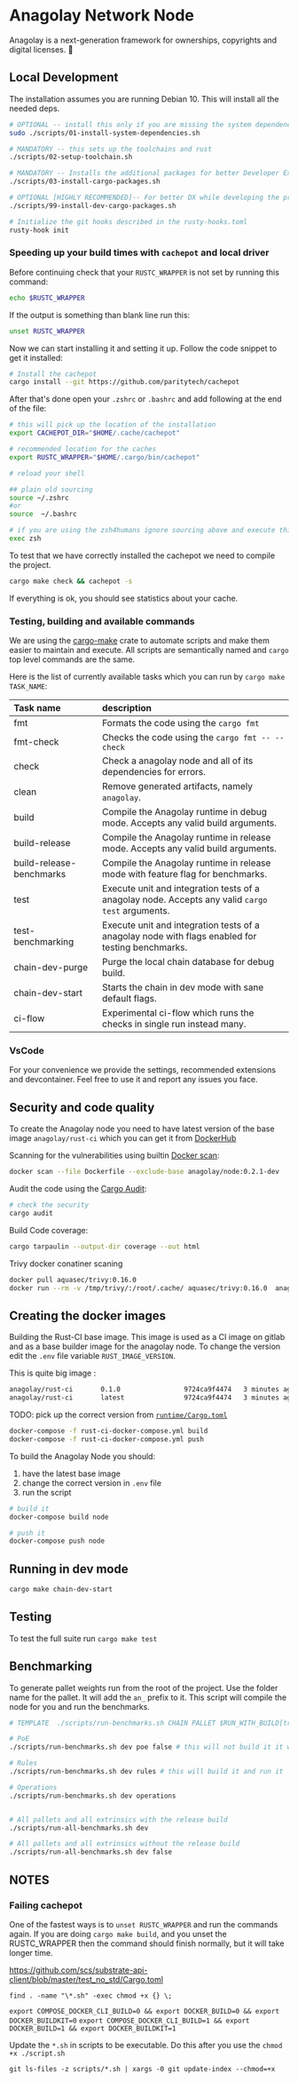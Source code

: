 # Anagolay Network Node

Anagolay is a next-generation framework for ownerships, copyrights and digital licenses. 🚀

## Local Development

The installation assumes you are running Debian 10. This will install all the needed deps.

```sh
# OPTIONAL -- install this only if you are missing the system dependencies
sudo ./scripts/01-install-system-dependencies.sh

# MANDATORY -- this sets up the toolchains and rust
./scripts/02-setup-toolchain.sh

# MANDATORY -- Installs the additional packages for better Developer Experience (DX)
./scripts/03-install-cargo-packages.sh

# OPTIONAL [HIGHLY RECOMMENDED]-- For better DX while developing the project + some goodies like cargo-cache
./scripts/99-install-dev-cargo-packages.sh

# Initialize the git hooks described in the rusty-hooks.toml
rusty-hook init
```

### Speeding up your build times with `cachepot` and local driver

Before continuing check that your `RUSTC_WRAPPER` is not set by running this command:

```bash
echo $RUSTC_WRAPPER
```

If the output is something than blank line run this:

```bash
unset RUSTC_WRAPPER
```

Now we can start installing it and setting it up. Follow the code snippet to get it installed:

```bash
# Install the cachepot
cargo install --git https://github.com/paritytech/cachepot
```

After that's done open your `.zshrc` or `.bashrc` and add following at the end of the file:

```bash
# this will pick up the location of the installation
export CACHEPOT_DIR="$HOME/.cache/cachepot"

# recommended location for the caches
export RUSTC_WRAPPER="$HOME/.cargo/bin/cachepot"

# reload your shell

## plain old sourcing
source ~/.zshrc
#or
source  ~/.bashrc

# if you are using the zsh4humans ignore sourcing above and execute this
exec zsh
```

To test that we have correctly installed the cachepot we need to compile the project.

```bash
cargo make check && cachepot -s
```

If everything is ok, you should see statistics about your cache.

### Testing, building and available commands

We are using the [cargo-make](https://github.com/sagiegurari/cargo-make) crate to automate scripts and make them easier to maintain and execute. All scripts are semantically named and `cargo` top level commands are the same.

Here is the list of currently available tasks which you can run by `cargo make TASK_NAME`:

| Task name                | description                                                                                      |
| :----------------------- | :----------------------------------------------------------------------------------------------- |
| fmt                      | Formats the code using the `cargo fmt`                                                           |
| fmt-check                | Checks the code using the `cargo fmt -- --check`                                                 |
| check                    | Check a anagolay node and all of its dependencies for errors.                                    |
| clean                    | Remove generated artifacts, namely `anagolay`.                                                   |
| build                    | Compile the Anagolay runtime in debug mode. Accepts any valid build arguments.                   |
| build-release            | Compile the Anagolay runtime in release mode. Accepts any valid build arguments.                 |
| build-release-benchmarks | Compile the Anagolay runtime in release mode with feature flag for benchmarks.                   |
| test                     | Execute unit and integration tests of a anagolay node. Accepts any valid `cargo test` arguments. |
| test-benchmarking        | Execute unit and integration tests of a anagolay node with flags enabled for testing benchmarks. |
| chain-dev-purge          | Purge the local chain database for debug build.                                                  |
| chain-dev-start          | Starts the chain in dev mode with sane default flags.                                            |
| ci-flow                  | Experimental ci-flow which runs the checks in single run instead many.                           |

### VsCode

For your convenience we provide the settings, recommended extensions and devcontainer. Feel free to use it and report any issues you face.

## Security and code quality

To create the Anagolay node you need to have latest version of the base image `anagolay/rust-ci` which you can get it from [DockerHub](https://hub.docker.com/r/anagolay/rust-ci)

Scanning for the vulnerabilities using builtin [Docker scan](https://docs.docker.com/engine/scan/):

```sh
docker scan --file Dockerfile --exclude-base anagolay/node:0.2.1-dev
```

Audit the code using the [Cargo Audit](https://github.com/RustSec/cargo-audit):

```sh
# check the security
cargo audit
```

Build Code coverage:

```sh
cargo tarpaulin --output-dir coverage --out html
```

Trivy docker conatiner scaning

```sh
docker pull aquasec/trivy:0.16.0
docker run --rm -v /tmp/trivy/:/root/.cache/ aquasec/trivy:0.16.0  anagolay/node:0.2.1-dev
```

## Creating the docker images

Building the Rust-CI base image. This image is used as a CI image on gitlab and as a base builder image for the anagolay node. To change the version edit the `.env` file variable `RUST_IMAGE_VERSION`.

This is quite big image :

```bash
anagolay/rust-ci       0.1.0                9724ca9f4474   3 minutes ago    3.09GB
anagolay/rust-ci       latest               9724ca9f4474   3 minutes ago    3.09GB
```

TODO: pick up the correct version from [`runtime/Cargo.toml`](./runtime/Cargo.toml)

```bash
docker-compose -f rust-ci-docker-compose.yml build
docker-compose -f rust-ci-docker-compose.yml push
```

To build the Anagolay Node you should:

1.  have the latest base image
2.  change the correct version in `.env` file
3.  run the script

```bash
# build it
docker-compose build node

# push it
docker-compose push node
```

## Running in dev mode

```bash
cargo make chain-dev-start
```

## Testing

To test the full suite run `cargo make test`

## Benchmarking

To generate pallet weights run from the root of the project. Use the folder name for the pallet. It will add the `an_` prefix to it. This script will compile the node for you and run the benchmarks.

```sh
# TEMPLATE  ./scripts/run-benchmarks.sh CHAIN PALLET $RUN_WITH_BUILD[true << default |false]

# PoE
./scripts/run-benchmarks.sh dev poe false # this will not build it it will only run it

# Rules
./scripts/run-benchmarks.sh dev rules # this will build it and run it

# Operations
./scripts/run-benchmarks.sh dev operations


# All pallets and all extrinsics with the release build
./scripts/run-all-benchmarks.sh dev

# All pallets and all extrinsics without the release build
./scripts/run-all-benchmarks.sh dev false

```

## NOTES

### Failing cachepot

One of the fastest ways is to `unset RUSTC_WRAPPER` and run the commands again. If you are doing `cargo make build`, and you unset the RUSTC_WRAPPER then the command should finish normally, but it will take longer time.

https://github.com/scs/substrate-api-client/blob/master/test_no_std/Cargo.toml

`find . -name "\*.sh" -exec chmod +x {} \;`

`export COMPOSE_DOCKER_CLI_BUILD=0 && export DOCKER_BUILD=0 && export DOCKER_BUILDKIT=0`
`export COMPOSE_DOCKER_CLI_BUILD=1 && export DOCKER_BUILD=1 && export DOCKER_BUILDKIT=1`

Update the `*.sh` in scripts to be executable. Do this after you use the `chmod +x ./script.sh`

```
git ls-files -z scripts/*.sh | xargs -0 git update-index --chmod=+x
```
